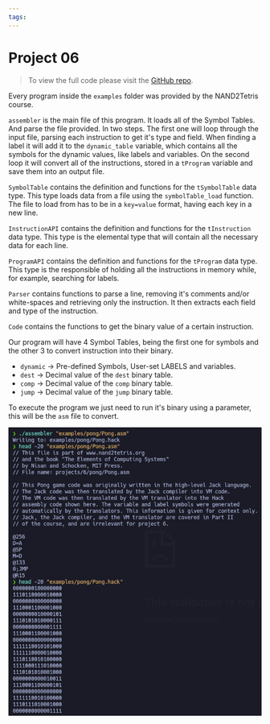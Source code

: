```yaml
---
tags:
---
```


# Project 06

> To view the full code please visit the [GitHub repo](https://github.com/Kiu1812/docs/tree/main/01%20-%20Areas/Other/NAND2Tetris/Part%201/06%20-%20Assembler%20Roadmap/project).

Every program inside the `examples` folder was provided by the NAND2Tetris course.

`assembler` is the main file of this program. It loads all of the Symbol Tables. And parse the file provided. In two steps. The first one will loop through the input file, parsing each instruction to get it's type and field. When finding a label it will add it to the `dynamic_table` variable, which contains all the symbols for the dynamic values, like labels and variables. On the second loop it will convert all of the instructions, stored in a `tProgram` variable and save them into an output file.

`SymbolTable` contains the definition and functions for the `tSymbolTable` data type. This type loads data from a file using the `symbolTable_load` function. The file to load from has to be in a `key=value` format, having each key in a new line.

`InstructionAPI` contains the definition and functions for the `tInstruction` data type. This type is the elemental type that will contain all the necessary data for each line.

`ProgramAPI` contains the definition and functions for the `tProgram` data type. This type is the responsible of holding all the instructions in memory while, for example, searching for labels.

`Parser` contains functions to parse a line, removing it's comments and/or white-spaces and retrieving only the instruction. It then extracts each field and type of the instruction.

`Code` contains the functions to get the binary value of a certain instruction.


Our program will have 4 Symbol Tables, being the first one for symbols and the other 3 to convert instruction into their binary.
- `dynamic` -> Pre-defined Symbols, User-set LABELS and variables.
- `dest` -> Decimal value of the `dest` binary table.
- `comp` -> Decimal value of the `comp` binary table.
- `jump` -> Decimal value of the `jump` binary table.

To execute the program we just need to run it's binary using a parameter, this will be the `asm` file to convert.

![](resources/img/run_program.png)
